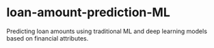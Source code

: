 # loan-amount-prediction-ML
Predicting loan amounts using traditional ML and deep learning models based on financial attributes.
